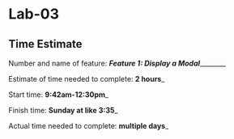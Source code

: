 # Lab-03

## Time Estimate

Number and name of feature: _______Feature 1: Display a Modal_______________

Estimate of time needed to complete: __2 hours___

Start time: __9:42am-12:30pm___

Finish time: __Sunday at like 3:35___

Actual time needed to complete: __multiple days___
